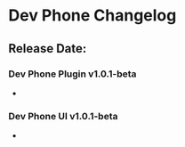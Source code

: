 # Dev Phone Changelog

## Release Date: 

### Dev Phone Plugin v1.0.1-beta

-

### Dev Phone UI v1.0.1-beta

- 